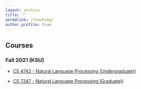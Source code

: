 ```yaml
---
layout: archive
title: ""
permalink: /teaching/
author_profile: true
---
```


## Courses

### Fall 2021 (KSU)

 - [CS 4742 - Natural Language Processing (Undergraduate)](http://ahafizk.github.io/teaching/cs4742.html))
 
 - [CS 7347 - Natural Language Processing (Graduate)](http://ahafizk.github.io/teaching/cs7347.html))
